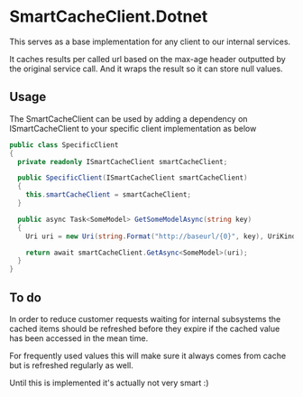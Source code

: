 # SmartCacheClient.Dotnet

This serves as a base implementation for any client to our internal services.

It caches results per called url based on the max-age header outputted by the original service call. 
And it wraps the result so it can store null values.

Usage
--------------------------------

The SmartCacheClient can be used by adding a dependency on ISmartCacheClient to your specific client implementation as below

```csharp
public class SpecificClient
{
  private readonly ISmartCacheClient smartCacheClient;

  public SpecificClient(ISmartCacheClient smartCacheClient)
  {
    this.smartCacheClient = smartCacheClient;
  }

  public async Task<SomeModel> GetSomeModelAsync(string key)
  {
    Uri uri = new Uri(string.Format("http://baseurl/{0}", key), UriKind.Absolute);

    return await smartCacheClient.GetAsync<SomeModel>(uri);
  }
}
```

To do
--------------------------------

In order to reduce customer requests waiting for internal subsystems the cached items should be refreshed before they expire if the cached value has been accessed in the mean time. 

For frequently used values this will make sure it always comes from cache but is refreshed regularly as well.

Until this is implemented it's actually not very smart :)